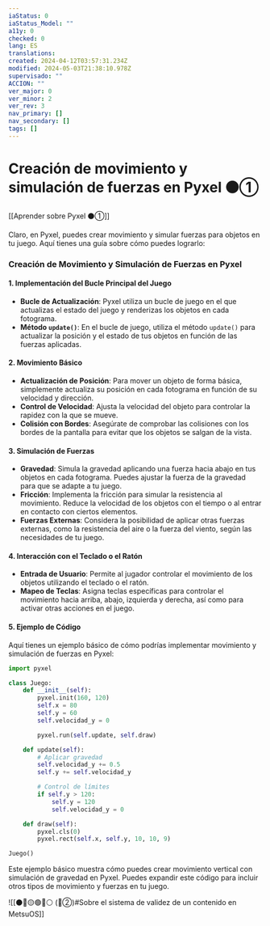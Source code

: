 ```yaml
---
iaStatus: 0
iaStatus_Model: ""
a11y: 0
checked: 0
lang: ES
translations: 
created: 2024-04-12T03:57:31.234Z
modified: 2024-05-03T21:38:10.978Z
supervisado: ""
ACCION: ""
ver_major: 0
ver_minor: 2
ver_rev: 3
nav_primary: []
nav_secondary: []
tags: []
---
```

# Creación de movimiento y simulación de fuerzas en Pyxel ⚫①

[[Aprender sobre Pyxel  ⚫①]]

Claro, en Pyxel, puedes crear movimiento y simular fuerzas para objetos en tu juego. Aquí tienes una guía sobre cómo puedes lograrlo:

### Creación de Movimiento y Simulación de Fuerzas en Pyxel

#### 1. Implementación del Bucle Principal del Juego
- **Bucle de Actualización**: Pyxel utiliza un bucle de juego en el que actualizas el estado del juego y renderizas los objetos en cada fotograma.
- **Método `update()`**: En el bucle de juego, utiliza el método `update()` para actualizar la posición y el estado de tus objetos en función de las fuerzas aplicadas.

#### 2. Movimiento Básico
- **Actualización de Posición**: Para mover un objeto de forma básica, simplemente actualiza su posición en cada fotograma en función de su velocidad y dirección.
- **Control de Velocidad**: Ajusta la velocidad del objeto para controlar la rapidez con la que se mueve.
- **Colisión con Bordes**: Asegúrate de comprobar las colisiones con los bordes de la pantalla para evitar que los objetos se salgan de la vista.

#### 3. Simulación de Fuerzas
- **Gravedad**: Simula la gravedad aplicando una fuerza hacia abajo en tus objetos en cada fotograma. Puedes ajustar la fuerza de la gravedad para que se adapte a tu juego.
- **Fricción**: Implementa la fricción para simular la resistencia al movimiento. Reduce la velocidad de los objetos con el tiempo o al entrar en contacto con ciertos elementos.
- **Fuerzas Externas**: Considera la posibilidad de aplicar otras fuerzas externas, como la resistencia del aire o la fuerza del viento, según las necesidades de tu juego.

#### 4. Interacción con el Teclado o el Ratón
- **Entrada de Usuario**: Permite al jugador controlar el movimiento de los objetos utilizando el teclado o el ratón.
- **Mapeo de Teclas**: Asigna teclas específicas para controlar el movimiento hacia arriba, abajo, izquierda y derecha, así como para activar otras acciones en el juego.

#### 5. Ejemplo de Código

Aquí tienes un ejemplo básico de cómo podrías implementar movimiento y simulación de fuerzas en Pyxel:

```python
import pyxel

class Juego:
    def __init__(self):
        pyxel.init(160, 120)
        self.x = 80
        self.y = 60
        self.velocidad_y = 0

        pyxel.run(self.update, self.draw)

    def update(self):
        # Aplicar gravedad
        self.velocidad_y += 0.5
        self.y += self.velocidad_y

        # Control de límites
        if self.y > 120:
            self.y = 120
            self.velocidad_y = 0

    def draw(self):
        pyxel.cls(0)
        pyxel.rect(self.x, self.y, 10, 10, 9)

Juego()
```

Este ejemplo básico muestra cómo puedes crear movimiento vertical con simulación de gravedad en Pyxel. Puedes expandir este código para incluir otros tipos de movimiento y fuerzas en tu juego.

![[⚫🔴🟡🟢🔵⚪ (🔴②)#Sobre el sistema de validez de un contenido en MetsuOS]]